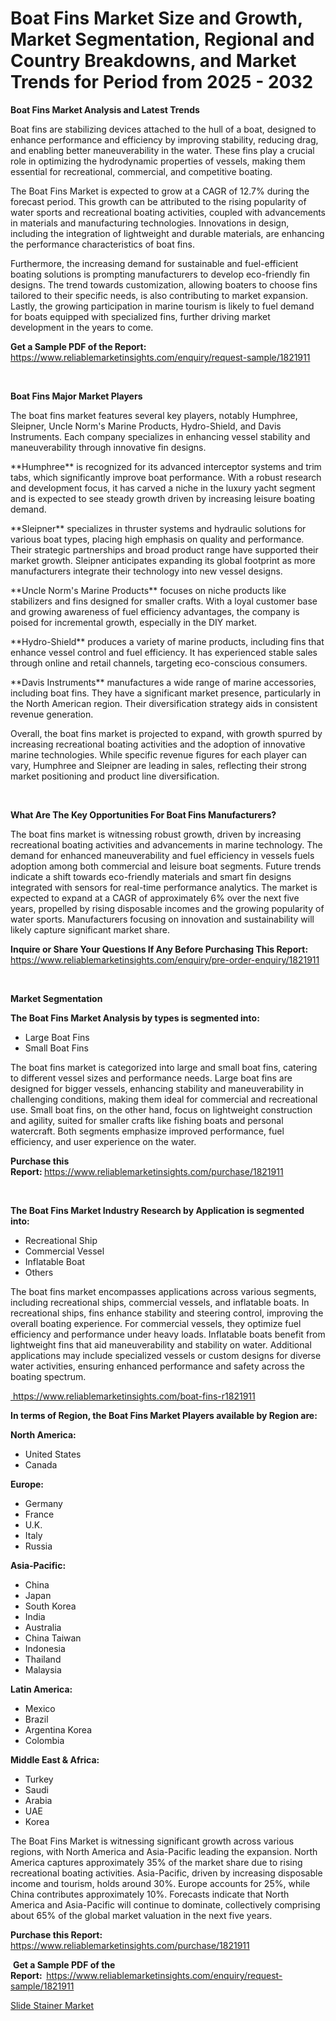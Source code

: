<p><h1>Boat Fins Market Size and Growth, Market Segmentation, Regional and Country Breakdowns, and Market Trends for Period from 2025 -  2032</h1></p><p><strong>Boat Fins Market Analysis and Latest Trends</strong></p>
<p><p>Boat fins are stabilizing devices attached to the hull of a boat, designed to enhance performance and efficiency by improving stability, reducing drag, and enabling better maneuverability in the water. These fins play a crucial role in optimizing the hydrodynamic properties of vessels, making them essential for recreational, commercial, and competitive boating. </p><p>The Boat Fins Market is expected to grow at a CAGR of 12.7% during the forecast period. This growth can be attributed to the rising popularity of water sports and recreational boating activities, coupled with advancements in materials and manufacturing technologies. Innovations in design, including the integration of lightweight and durable materials, are enhancing the performance characteristics of boat fins.</p><p>Furthermore, the increasing demand for sustainable and fuel-efficient boating solutions is prompting manufacturers to develop eco-friendly fin designs. The trend towards customization, allowing boaters to choose fins tailored to their specific needs, is also contributing to market expansion. Lastly, the growing participation in marine tourism is likely to fuel demand for boats equipped with specialized fins, further driving market development in the years to come.</p></p>
<p><strong>Get a Sample PDF of the Report:&nbsp;</strong> <a href="https://www.reliablemarketinsights.com/enquiry/request-sample/1821911?utm_campaign=2248&utm_medium=2&utm_source=Github&utm_content=ia&utm_term=18022025&utm_id=boat-fins">https://www.reliablemarketinsights.com/enquiry/request-sample/1821911</a></p>
<p>&nbsp;</p>
<p><strong>Boat Fins Major Market Players</strong></p>
<p><p>The boat fins market features several key players, notably Humphree, Sleipner, Uncle Norm's Marine Products, Hydro-Shield, and Davis Instruments. Each company specializes in enhancing vessel stability and maneuverability through innovative fin designs.</p><p>**Humphree** is recognized for its advanced interceptor systems and trim tabs, which significantly improve boat performance. With a robust research and development focus, it has carved a niche in the luxury yacht segment and is expected to see steady growth driven by increasing leisure boating demand.</p><p>**Sleipner** specializes in thruster systems and hydraulic solutions for various boat types, placing high emphasis on quality and performance. Their strategic partnerships and broad product range have supported their market growth. Sleipner anticipates expanding its global footprint as more manufacturers integrate their technology into new vessel designs.</p><p>**Uncle Norm's Marine Products** focuses on niche products like stabilizers and fins designed for smaller crafts. With a loyal customer base and growing awareness of fuel efficiency advantages, the company is poised for incremental growth, especially in the DIY market.</p><p>**Hydro-Shield** produces a variety of marine products, including fins that enhance vessel control and fuel efficiency. It has experienced stable sales through online and retail channels, targeting eco-conscious consumers.</p><p>**Davis Instruments** manufactures a wide range of marine accessories, including boat fins. They have a significant market presence, particularly in the North American region. Their diversification strategy aids in consistent revenue generation.</p><p>Overall, the boat fins market is projected to expand, with growth spurred by increasing recreational boating activities and the adoption of innovative marine technologies. While specific revenue figures for each player can vary, Humphree and Sleipner are leading in sales, reflecting their strong market positioning and product line diversification.</p></p>
<p>&nbsp;</p>
<p><strong>What Are The Key Opportunities For Boat Fins Manufacturers?</strong></p>
<p><p>The boat fins market is witnessing robust growth, driven by increasing recreational boating activities and advancements in marine technology. The demand for enhanced maneuverability and fuel efficiency in vessels fuels adoption among both commercial and leisure boat segments. Future trends indicate a shift towards eco-friendly materials and smart fin designs integrated with sensors for real-time performance analytics. The market is expected to expand at a CAGR of approximately 6% over the next five years, propelled by rising disposable incomes and the growing popularity of water sports. Manufacturers focusing on innovation and sustainability will likely capture significant market share.</p></p>
<p><strong>Inquire or Share Your Questions If Any Before Purchasing This Report:</strong> <a href="https://www.reliablemarketinsights.com/enquiry/pre-order-enquiry/1821911?utm_campaign=2248&utm_medium=2&utm_source=Github&utm_content=ia&utm_term=18022025&utm_id=boat-fins">https://www.reliablemarketinsights.com/enquiry/pre-order-enquiry/1821911</a></p>
<p>&nbsp;</p>
<p><strong>Market Segmentation</strong></p>
<p><strong>The Boat Fins Market Analysis by types is segmented into:</strong></p>
<p><ul><li>Large Boat Fins</li><li>Small Boat Fins</li></ul></p>
<p><p>The boat fins market is categorized into large and small boat fins, catering to different vessel sizes and performance needs. Large boat fins are designed for bigger vessels, enhancing stability and maneuverability in challenging conditions, making them ideal for commercial and recreational use. Small boat fins, on the other hand, focus on lightweight construction and agility, suited for smaller crafts like fishing boats and personal watercraft. Both segments emphasize improved performance, fuel efficiency, and user experience on the water.</p></p>
<p><strong>Purchase this Report:&nbsp;</strong><a href="https://www.reliablemarketinsights.com/purchase/1821911?utm_campaign=2248&utm_medium=2&utm_source=Github&utm_content=ia&utm_term=18022025&utm_id=boat-fins">https://www.reliablemarketinsights.com/purchase/1821911</a></p>
<p>&nbsp;</p>
<p><strong>The Boat Fins Market Industry Research by Application is segmented into:</strong></p>
<p><ul><li>Recreational Ship</li><li>Commercial Vessel</li><li>Inflatable Boat</li><li>Others</li></ul></p>
<p><p>The boat fins market encompasses applications across various segments, including recreational ships, commercial vessels, and inflatable boats. In recreational ships, fins enhance stability and steering control, improving the overall boating experience. For commercial vessels, they optimize fuel efficiency and performance under heavy loads. Inflatable boats benefit from lightweight fins that aid maneuverability and stability on water. Additional applications may include specialized vessels or custom designs for diverse water activities, ensuring enhanced performance and safety across the boating spectrum.</p></p>
<p><a href="https://www.reliablemarketinsights.com/boat-fins-r1821911?utm_campaign=2248&utm_medium=2&utm_source=Github&utm_content=ia&utm_term=18022025&utm_id=boat-fins">&nbsp;https://www.reliablemarketinsights.com/boat-fins-r1821911</a></p>
<p><strong>In terms of Region, the Boat Fins Market Players available by Region are:</strong></p>
<p>
    <p> <strong> North America: </strong>
        <ul>
            <li>United States</li>
            <li>Canada</li>
        </ul>
        </p> 
    <p> <strong> Europe: </strong>
        <ul>
            <li>Germany</li>
            <li>France</li>
            <li>U.K.</li>
            <li>Italy</li>
            <li>Russia</li>
        </ul>
        </p> 
    <p> <strong> Asia-Pacific: </strong>
        <ul>
            <li>China</li>
            <li>Japan</li>
            <li>South Korea</li>
            <li>India</li>
            <li>Australia</li>
            <li>China Taiwan</li>
            <li>Indonesia</li>
            <li>Thailand</li>
            <li>Malaysia</li>
        </ul>
        </p> 
    <p> <strong> Latin America: </strong>
        <ul>
            <li>Mexico</li>
            <li>Brazil</li>
            <li>Argentina Korea</li>
            <li>Colombia</li>
        </ul>
        </p> 
    <p> <strong> Middle East & Africa: </strong>
        <ul>
            <li>Turkey</li>
            <li>Saudi</li>
            <li>Arabia</li>
            <li>UAE</li>
            <li>Korea</li>
        </ul>
    </p>
    </p>
<p><p>The Boat Fins Market is witnessing significant growth across various regions, with North America and Asia-Pacific leading the expansion. North America captures approximately 35% of the market share due to rising recreational boating activities. Asia-Pacific, driven by increasing disposable income and tourism, holds around 30%. Europe accounts for 25%, while China contributes approximately 10%. Forecasts indicate that North America and Asia-Pacific will continue to dominate, collectively comprising about 65% of the global market valuation in the next five years.</p></p>
<p><strong>Purchase this Report: </strong><a href="https://www.reliablemarketinsights.com/purchase/1821911?utm_campaign=2248&utm_medium=2&utm_source=Github&utm_content=ia&utm_term=18022025&utm_id=boat-fins">https://www.reliablemarketinsights.com/purchase/1821911</a></p>
<p>&nbsp;<strong>Get a Sample PDF of the Report:&nbsp;&nbsp;</strong><a href="https://www.reliablemarketinsights.com/enquiry/request-sample/1821911?utm_campaign=2248&utm_medium=2&utm_source=Github&utm_content=ia&utm_term=18022025&utm_id=boat-fins">https://www.reliablemarketinsights.com/enquiry/request-sample/1821911</a></p>
<p><strong></strong></p>
<p><p><a href="https://github.com/antonioc6hal/Market-Research-Report-List-1/blob/main/slide-stainer-market.md?utm_campaign=2248&utm_medium=2&utm_source=Github&utm_content=ia&utm_term=18022025&utm_id=boat-fins">Slide Stainer Market</a></p></p>